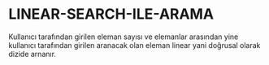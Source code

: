 # LINEAR-SEARCH-ILE-ARAMA
Kullanıcı tarafından girilen eleman sayısı ve elemanlar arasından yine kullanıcı tarafından girilen aranacak olan eleman linear yani doğrusal
olarak dizide arnanır.

